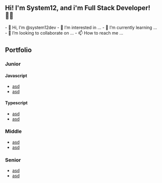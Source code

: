 <!---
system12dev/system12dev is a ✨ special ✨ repository because its `README.md` (this file) appears on your GitHub profile.
You can click the Preview link to take a look at your changes.
--->



<section>
  <h1>Hi! I'm System12, and i'm Full Stack Developer! 👨‍💻</h1>
  - 👋 Hi, I’m @system12dev
  - 👀 I’m interested in ...
  - 🌱 I’m currently learning ...
  - 💞️ I’m looking to collaborate on ...
  - 📫 How to reach me ...<body>
</section>
    <section>
        <h2>Portfolio</h2>
        <div class="javascript">
            <div class="junior">
                <h3>Junior</h3>
                <div class="javascript">
                    <h4>Javascript</h4>
                    <ul>
                        <li><a href="">asd</a></li>
                        <li><a href="">asd</a></li>
                    </ul>
                </div>
                <div class="typescript">
                    <h4>Typescript</h4>
                    <ul>
                        <li><a href="">asd</a></li>
                        <li><a href="">asd</a></li>
                    </ul>
                </div>
            </div>
            <div class="middle">
                <h3>Middle</h3>
                <ul>
                    <li><a href="">asd</a></li>
                    <li><a href="">asd</a></li>
                </ul>
            </div>
            <div class="senior">
                <h3>Senior</h3>
                <ul>
                    <li><a href="">asd</a></li>
                    <li><a href="">asd</a></li>
                </ul>
            </div>
        </div>
    </section>
